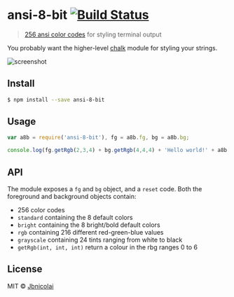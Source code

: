# ansi-8-bit [![Build Status](https://travis-ci.org/jbnicolai/ansi-8-bit.svg?branch=master)](https://travis-ci.org/jbnicolai/ansi-8-bit)

> [256 ansi color codes](https://en.wikipedia.org/wiki/ANSI_escape_code#Colors) for styling terminal output

You probably want the higher-level [chalk](https://github.com/sindresorhus/chalk) module for styling your strings.

![screenshot](https://i.imgur.com/Kilr0mC.png?1)


## Install

```sh
$ npm install --save ansi-8-bit
```

## Usage

```js
var a8b = require('ansi-8-bit'), fg = a8b.fg, bg = a8b.bg;

console.log(fg.getRgb(2,3,4) + bg.getRgb(4,4,4) + 'Hello world!' + a8b.reset);
```

## API

The module exposes a `fg` and `bg` object, and a `reset` code. Both the foreground and background objects contain:

- 256 color codes
- `standard` containing the 8 default colors
- `bright` containing the 8 bright/bold default colors
- `rgb` containing 216 different red-green-blue values
- `grayscale` containing 24 tints ranging from white to black
- `getRgb(int, int, int)` return a colour in the rbg ranges 0 to 6

## License

MIT © [Jbnicolai](http://jbnicolai.com)
